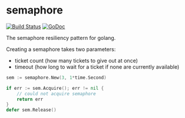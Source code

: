 semaphore
=========

[![Build Status](https://travis-ci.org/eapache/go-resiliency.svg?branch=master)](https://travis-ci.org/eapache/go-resiliency)
[![GoDoc](https://godoc.org/github.com/eapache/go-resiliency/semaphore?status.svg)](https://godoc.org/github.com/eapache/go-resiliency/semaphore)

The semaphore resiliency pattern for golang.

Creating a semaphore takes two parameters:
- ticket count (how many tickets to give out at once)
- timeout (how long to wait for a ticket if none are currently available)

```go
sem := semaphore.New(3, 1*time.Second)

if err := sem.Acquire(); err != nil {
	// could not acquire semaphore
	return err
}
defer sem.Release()
```
